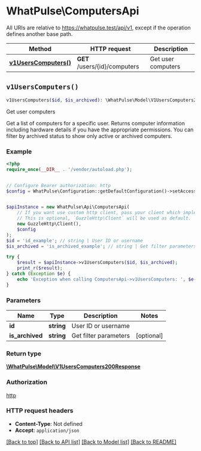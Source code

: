 # WhatPulse\ComputersApi

All URIs are relative to https://whatpulse.test/api/v1, except if the operation defines another base path.

| Method | HTTP request | Description |
| ------------- | ------------- | ------------- |
| [**v1UsersComputers()**](ComputersApi.md#v1UsersComputers) | **GET** /users/{id}/computers | Get user computers |


## `v1UsersComputers()`

```php
v1UsersComputers($id, $is_archived): \WhatPulse\Model\V1UsersComputers200Response
```

Get user computers

Get a list of computers for a specific user. Returns computer information including hardware details if you have the appropriate permissions. You can filter by archived status to show only active or archived computers.

### Example

```php
<?php
require_once(__DIR__ . '/vendor/autoload.php');


// Configure Bearer authorization: http
$config = WhatPulse\Configuration::getDefaultConfiguration()->setAccessToken('YOUR_ACCESS_TOKEN');


$apiInstance = new WhatPulse\Api\ComputersApi(
    // If you want use custom http client, pass your client which implements `GuzzleHttp\ClientInterface`.
    // This is optional, `GuzzleHttp\Client` will be used as default.
    new GuzzleHttp\Client(),
    $config
);
$id = 'id_example'; // string | User ID or username
$is_archived = 'is_archived_example'; // string | Get filter parameters

try {
    $result = $apiInstance->v1UsersComputers($id, $is_archived);
    print_r($result);
} catch (Exception $e) {
    echo 'Exception when calling ComputersApi->v1UsersComputers: ', $e->getMessage(), PHP_EOL;
}
```

### Parameters

| Name | Type | Description  | Notes |
| ------------- | ------------- | ------------- | ------------- |
| **id** | **string**| User ID or username | |
| **is_archived** | **string**| Get filter parameters | [optional] |

### Return type

[**\WhatPulse\Model\V1UsersComputers200Response**](../Model/V1UsersComputers200Response.md)

### Authorization

[http](../../README.md#http)

### HTTP request headers

- **Content-Type**: Not defined
- **Accept**: `application/json`

[[Back to top]](#) [[Back to API list]](../../README.md#endpoints)
[[Back to Model list]](../../README.md#models)
[[Back to README]](../../README.md)
